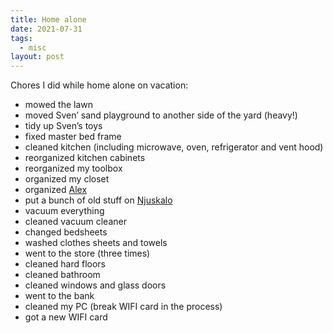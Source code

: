 ```yaml
---
title: Home alone
date: 2021-07-31
tags:
  - misc
layout: post
---
```


Chores I did while home alone on vacation:
- mowed the lawn
- moved Sven’ sand playground to another side of the yard (heavy!)
- tidy up Sven’s toys
- fixed master bed frame
- cleaned kitchen (including microwave, oven, refrigerator and vent hood)
- reorganized kitchen cabinets
- reorganized my toolbox
- organized my closet
- organized [Alex](/blog/alex)
- put a bunch of old stuff on [Njuskalo](https://www.njuskalo.hr/korisnik/stikone)
- vacuum everything
- cleaned vacuum cleaner
- changed bedsheets
- washed clothes sheets and towels
- went to the store (three times)
- cleaned hard floors
- cleaned bathroom
- cleaned windows and glass doors
- went to the bank
- cleaned my PC (break WIFI card in the process)
- got a new WIFI card
